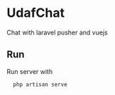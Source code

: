 # UdafChat
Chat with laravel pusher and vuejs

## Run

Run server with

```bash
  php artisan serve
```
